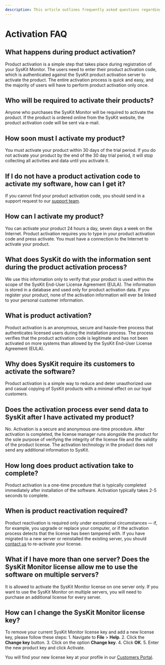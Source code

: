 ```yaml
---
description: This article outlines frequently asked questions regarding the SysKit Monitor activation.
---
```


# Activation FAQ

## What happens during product activation?

Product activation is a simple step that takes place during registration of your SysKit Monitor. The users need to enter their product activation code, which is authenticated against the SysKit product activation server to activate the product. The entire activation process is quick and easy, and the majority of users will have to perform product activation only once.

## Who will be required to activate their products?

Anyone who purchases the SysKit Monitor will be required to activate the product. If the product is ordered online from the SysKit website, the product activation code will be sent via e-mail.

## How soon must I activate my product?

You must activate your product within 30 days of the trial period. If you do not activate your product by the end of the 30 day trial period, it will stop collecting all activities and data until you activate it.

## If I do not have a product activation code to activate my software, how can I get it?

If you cannot find your product activation code, you should send in a support request to our [support team](https://www.syskit.com/company/contact-us).

## How can I activate my product?

You can activate your product 24 hours a day, seven days a week on the Internet. Product activation requires you to type in your product activation code and press activate. You must have a connection to the Internet to activate your product.

## What does SysKit do with the information sent during the product activation process?

We use this information only to verify that your product is used within the scope of the SysKit End-User License Agreement \(EULA\). The information is stored in a database and used only for product activation data. If you register your product, none of the activation information will ever be linked to your personal customer information.

## What is product activation?

Product activation is an anonymous, secure and hassle-free process that authenticates licensed users during the installation process. The process verifies that the product activation code is legitimate and has not been activated on more systems than allowed by the SysKit End-User License Agreement \(EULA\).

## Why does SysKit require its customers to activate the software?

Product activation is a simple way to reduce and deter unauthorized use and casual copying of SysKit products with a minimal effect on our loyal customers.

## Does the activation process ever send data to SysKit after I have activated my product?

No. Activation is a secure and anonymous one-time procedure. After activation is completed, the license manager runs alongside the product for the sole purpose of verifying the integrity of the license file and the validity of the product license. The activation technology in the product does not send any additional information to SysKit.

## How long does product activation take to complete?

Product activation is a one-time procedure that is typically completed immediately after installation of the software. Activation typically takes 2-5 seconds to complete.

## When is product reactivation required?

Product reactivation is required only under exceptional circumstances — if, for example, you upgrade or replace your computer, or if the activation process detects that the license has been tampered with. If you have migrated to a new server or reinstalled the existing server, you should [contact us](https://www.syskit.com/company/contact-us) to re-activate your license.

## What if I have more than one server? Does the SysKit Monitor license allow me to use the software on multiple servers?

It is allowed to activate the SysKit Monitor license on one server only. If you want to use the SysKit Monitor on multiple servers, you will need to purchase an additional license for every server.

## How can I change the SysKit Monitor license key?

To remove your current SysKit Monitor license key and add a new license key, please follow these steps: 1. Navigate to **File** &gt; **Help**. 2. Click the **Change key** button. 3. Click on the option **Change key**. 4. Click **OK**. 5. Enter the new product key and click Activate.

You will find your new license key at your profile in our [Customers Portal](https://my.syskit.com).

